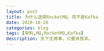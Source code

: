```yaml
---
layout: post
title: 为什么选择RocketMQ，而不是Kafka
date: 2020-10-26
categories: blog
tags: [架构,MQ,RocketMQ,Kafka]
description: 天下无难事，只要肯放弃。
---
```

